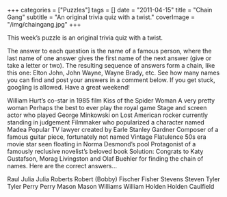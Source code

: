 +++
categories = ["Puzzles"]
tags = []
date = "2011-04-15"
title = "Chain Gang"
subtitle = "An original trivia quiz with a twist."
coverImage = "/img/chaingang.jpg"
+++

This week’s puzzle is an original trivia quiz with a twist.
<!--more-->
The answer to each question is the name of a famous person, where the last name of one answer gives the first name of the next answer (give or take a letter or two). The resulting sequence of answers form a chain, like this one: Elton John, John Wayne, Wayne Brady, etc. See how many names you can find and post your answers in a comment below. If you get stuck, googling is allowed. Have a great weekend!

William Hurt’s co-star in 1985 film Kiss of the Spider Woman
A very pretty woman
Perhaps the best to ever play the royal game
Stage and screen actor who played George Minkowski on Lost
American rocker currently standing in judgement
Filmmaker who popularized a character named Madea
Popular TV lawyer created by Earle Stanley Gardner
Composer of a famous guitar piece, fortunately not named Vintage Flatulence
50s era movie star seen floating in Norma Desmond’s pool
Protagonist of a famously reclusive novelist’s beloved book
Solution: Congrats to Katy Gustafson, Morag Livingston and Olaf Buehler for finding the chain of names. Here are the correct answers…

Raul Julia
Julia Roberts
Robert (Bobby) Fischer
Fisher Stevens
Steven Tyler
Tyler Perry
Perry Mason
Mason Williams
William Holden
Holden Caulfield
